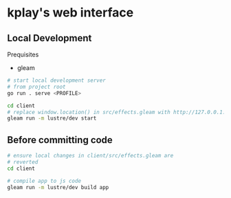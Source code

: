 # kplay's web interface

Local Development
---

Prequisites

- gleam

```sh
# start local development server
# from project root
go run . serve <PROFILE>

cd client
# replace window.location() in src/effects.gleam with http://127.0.0.1:<PORT>
gleam run -m lustre/dev start
```

Before committing code
---

```sh
# ensure local changes in client/src/effects.gleam are
# reverted
cd client

# compile app to js code
gleam run -m lustre/dev build app
```
